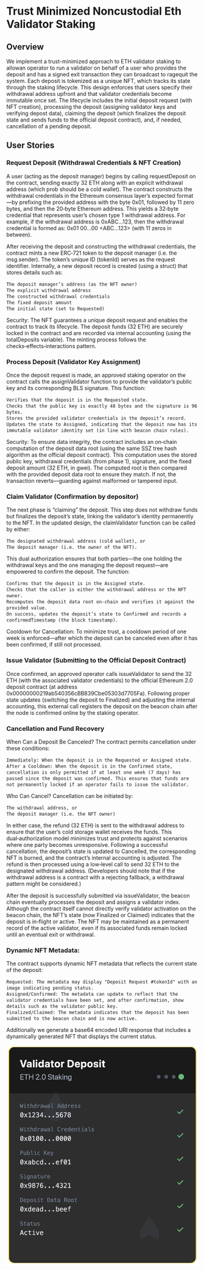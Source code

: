 # Trust Minimized Noncustodial Eth Validator Staking

## Overview
We implement a trust-minimized approach to ETH validator staking to allowan operator to run a validator on behalf of a user who provides the deposit and has a signed exit transaction they can broadcast to ragequit the system. Each deposit is tokenized as a unique NFT, which tracks its state through the staking lifecycle. This design enforces that users specify their withdrawal address upfront and that validator credentials become immutable once set. The lifecycle includes the initial deposit request (with NFT creation), processing the deposit (assigning validator keys and verifying depost data), claiming the deposit (which finalizes the deposit state and sends funds to the official deposit contract), and, if needed, cancellation of a pending deposit.

## User Stories

### Request Deposit (Withdrawal Credentials & NFT Creation)

A user (acting as the deposit manager) begins by calling requestDeposit on the contract, sending exactly 32 ETH along with an explicit withdrawal address (which prob should be a cold wallet). The contract constructs the withdrawal credentials in the Ethereum consensus layer’s expected format—by prefixing the provided address with the byte 0x01, followed by 11 zero bytes, and then the 20‑byte Ethereum address. This yields a 32‑byte credential that represents user’s chosen type 1 withdrawal address.
For example, if the withdrawal address is 0xABC...123, then the withdrawal credential is formed as:
0x01 00...00 <ABC...123> (with 11 zeros in between).

After receiving the deposit and constructing the withdrawal credentials, the contract mints a new ERC‑721 token to the deposit manager (i.e. the msg.sender). The token’s unique ID (tokenId) serves as the request identifier. Internally, a new deposit record is created (using a struct) that stores details such as:

    The deposit manager’s address (as the NFT owner)
    The explicit withdrawal address
    The constructed withdrawal credentials
    The fixed deposit amount
    The initial state (set to Requested)

Security: The NFT guarantees a unique deposit request and enables the contract to track its lifecycle. The deposit funds (32 ETH) are securely locked in the contract and are recorded via internal accounting (using the totalDeposits variable). The minting process follows the checks‑effects‑interactions pattern.

### Process Deposit (Validator Key Assignment)

Once the deposit request is made, an approved staking operator on the contract calls the assignValidator function to provide the validator’s public key and its corresponding BLS signature. This function:

    Verifies that the deposit is in the Requested state.
    Checks that the public key is exactly 48 bytes and the signature is 96 bytes.
    Stores the provided validator credentials in the deposit’s record.
    Updates the state to Assigned, indicating that the deposit now has its immutable validator identity set (in line with beacon chain rules).

Security: To ensure data integrity, the contract includes an on‑chain computation of the deposit data root (using the same SSZ tree hash algorithm as the official deposit contract). This computation uses the stored public key, withdrawal credentials (from phase 1), signature, and the fixed deposit amount (32 ETH, in gwei). The computed root is then compared with the provided deposit data root to ensure they match. If not, the transaction reverts—guarding against malformed or tampered input.

### Claim Validator (Confirmation by depositor)

The next phase is “claiming” the deposit. This step does not withdraw funds but finalizes the deposit’s state, linking the validator’s identity permanently to the NFT. In the updated design, the claimValidator function can be called by either:

    The designated withdrawal address (cold wallet), or
    The deposit manager (i.e. the owner of the NFT).

This dual authorization ensures that both parties—the one holding the withdrawal keys and the one managing the deposit request—are empowered to confirm the deposit. The function:

    Confirms that the deposit is in the Assigned state.
    Checks that the caller is either the withdrawal address or the NFT owner.
    Recomputes the deposit data root on‑chain and verifies it against the provided value.
    On success, updates the deposit’s state to Confirmed and records a confirmedTimestamp (the block timestamp).

Cooldown for Cancellation:
To minimize trust, a cooldown period of one week is enforced—after which the deposit can be canceled even after it has been confirmed, if still not processed.

### Issue Validator (Submitting to the Official Deposit Contract)
Once confirmed, an approved operator calls issueValidator to send the 32 ETH (with the associated validator credentials) to the official Ethereum 2.0 deposit contract (at address 0x00000000219ab540356cBB839Cbe05303d7705Fa). Following proper state updates (switching the deposit to Finalized) and adjusting the internal accounting, this external call registers the deposit on the beacon chain after the node is confirmed online by the staking operator.

### Cancellation and Fund Recovery

When Can a Deposit Be Canceled?
The contract permits cancellation under these conditions:

    Immediately: When the deposit is in the Requested or Assigned state.
    After a Cooldown: When the deposit is in the Confirmed state, cancellation is only permitted if at least one week (7 days) has passed since the deposit was confirmed. This ensures that funds are not permanently locked if an operator fails to issue the validator.

Who Can Cancel?
Cancellation can be initiated by:

    The withdrawal address, or
    The deposit manager (i.e. the NFT owner)

In either case, the refund (32 ETH) is sent to the withdrawal address to ensure that the user’s cold storage wallet receives the funds. This dual‑authorization model minimizes trust and protects against scenarios where one party becomes unresponsive. Following a successful cancellation, the deposit’s state is updated to Cancelled, the corresponding NFT is burned, and the contract’s internal accounting is adjusted. The refund is then processed using a low‑level call to send 32 ETH to the designated withdrawal address. (Developers should note that if the withdrawal address is a contract with a rejecting fallback, a withdrawal pattern might be considered.)

After the deposit is successfully submitted via issueValidator, the beacon chain eventually processes the deposit and assigns a validator index. Although the contract itself cannot directly verify validator activation on the beacon chain, the NFT’s state (now Finalized or Claimed) indicates that the deposit is in‑flight or active. The NFT may be maintained as a permanent record of the active validator, even if its associated funds remain locked until an eventual exit or withdrawal.

### Dynamic NFT Metadata:
The contract supports dynamic NFT metadata that reflects the current state of the deposit:

    Requested: The metadata may display "Deposit Request #tokenId" with an image indicating pending status.
    Assigned/Confirmed: The metadata can update to reflect that the validator credentials have been set, and after confirmation, show details such as the validator public key.
    Finalized/Claimed: The metadata indicates that the deposit has been submitted to the beacon chain and is now active.

Additionally we generate a base64 encoded URI response that includes a dynamically generated NFT that displays the current status.

![Eth2StakerNFT](/assets/Eth2StakerNFT.jpg)